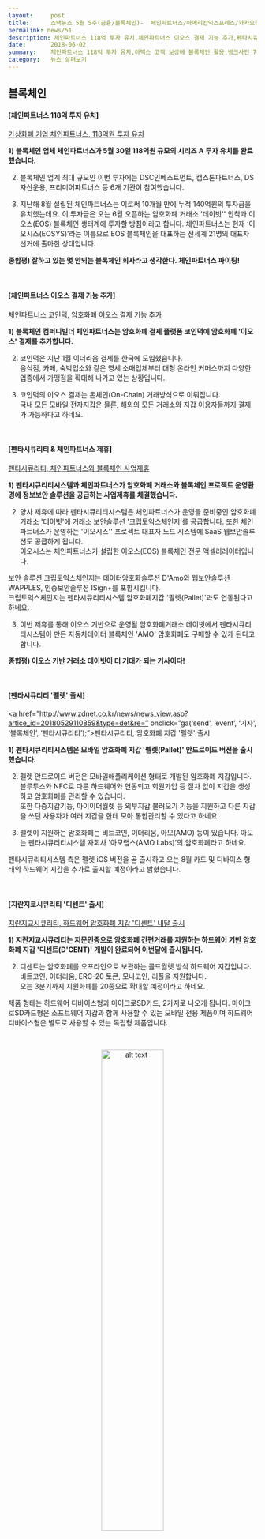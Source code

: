 ```yaml
---
layout:     post
title:      스낵뉴스 5월 5주(금융/블록체인)-  체인파트너스/아메리칸익스프레스/카카오등
permalink: news/51
description: 체인파트너스 118억 투자 유치,체인파트너스 이오스 결제 기능 추가,펜타시큐리티 & 체인파트너스 제휴,펜타시큐리티 '펠렛' 출시,지란지쿄시큐리티 '디센트' 출시,아맥스 미 금융업계 최초로 고객 보상에 블록체인 활용,온라인 본인확인 규제 완화,뱅크사인 7월 중 출시,카카오페이 QR송금 범위 소상공인까지 확대,콰라 금융예측 앱 '코쇼' 출시,케이뱅크 1500억 유상증자 추진
date:       2018-06-02
summary:    체인파트너스 118억 투자 유치,아맥스 고객 보상에 블록체인 활용,뱅크사인 7월 중 출시,카카오페이 QR송금 소상공인 가능 등
category:   뉴스 살펴보기
---
```


## 블록체인 

#### [체인파트너스 118억 투자 유치]

[ 가상화폐 기업 체인파트너스, 118억원 투자 유치](http://news.hankyung.com/article/201805300371g)

<strong>1) 블록체인 업체 체인파트너스가 5월 30일 118억원 규모의 시리즈 A 투자 유치를 완료했습니다.</strong>

2) 블록체인 업계 최대 규모인 이번 투자에는 DSC인베스트먼트, 캡스톤파트너스, DS자산운용, 프리미어파트너스 등 6개 기관이 참여했습니다.

3) 지난해 8월 설립된 체인파트너스는 이로써 10개월 만에 누적 140억원의 투자금을 유치했는데요. 
이 투자금은 오는 6월 오픈하는 암호화폐 거래소 '데이빗'' 안착과 이오스(EOS) 블록체인 생태계에 투자할 방침이라고 합니다.
체인파트너스는 현재 ‘이오시스(EOSYS)’라는 이름으로 EOS 블록체인을 대표하는 전세계 21명의 대표자 선거에 출마한 상태입니다. 

<strong> 종합평) 잘하고 있는 몇 안되는 블록체인 회사라고 생각한다. 체인파트너스 파이팅!</strong>

<br>

#### [체인파트너스 이오스 결제 기능 추가]

[체인파트너스 코인덕, 암호화폐 이오스 결제 기능 추가](http://www.fnnews.com/news/201806010924485525)

<strong>1) 블록체인 컴퍼니빌더 체인파트너스는 암호화폐 결제 플랫폼 코인덕에 암호화폐 '이오스' 결제를 추가합니다.</strong>

2) 코인덕은 지난 1월 이더리움 결제를 한국에 도입했습니다.   
음식점, 카페, 숙박업소와 같은 영세 소매업체부터 대형 온라인 커머스까지 다양한 업종에서 가맹점을 확대해 나가고 있는 상황입니다.

3) 코인덕의 이오스 결제는 온체인(On-Chain) 거래방식으로 이뤄집니다.   
국내 모든 모바일 전자지갑은 물론, 해외의 모든 거래소와 지갑 이용자들까지 결제가 가능하다고 하네요. 

<br>

#### [펜타시큐리티 & 체인파트너스 제휴]

[펜타시큐리티, 체인파트너스와 블록체인 사업제휴](http://www.zdnet.co.kr/news/news_view.asp?artice_id=20180525181101&type=det&re=)

<strong>1) 펜타시큐리티시스템과 체인파트너스가 암호화폐 거래소와 블록체인 프로젝트 운영환경에 정보보안 솔루션을 공급하는 사업제휴를 체결했습니다.</strong>

2) 양사 제휴에 따라 펜타시큐리티시스템은 체인파트너스가 운영을 준비중인 암호화폐거래소 '데이빗'에 거래소 보안솔루션 '크립토익스체인지'를 공급합니다. 
또한 체인파트너스가 운영하는 '이오시스'' 프로젝트 대표자 노드 시스템에 SaaS 웹보안솔루션도 공급하게 됩니다.   
이오시스는 체인파트너스가 설립한 이오스(EOS) 블록체인 전문 액셀러레이터입니다.

보안 솔루션 크립토익스체인지는 데이터암호화솔루션 D'Amo와 웹보안솔루션 WAPPLES, 인증보안솔루션 ISign+를 포함시킵니다.  
크립토익스체인지는 펜타시큐리티시스템 암호화폐지갑 '팔렛(Pallet)'과도 연동된다고 하네요.

3) 이번 제휴를 통해 이오스 기반으로 운영될 암호화폐거래소 데이빗에서 펜타시큐리티시스템이 만든 자동차데이터 블록체인 'AMO' 암호화폐도 구매할 수 있게 된다고 합니다.

<strong> 종합평) 이오스 기반 거래소 데이빗이 더 기대가 되는 기사이다!</strong>


<br>

#### [펜타시큐리티 '펠렛' 출시]

<a href=”http://www.zdnet.co.kr/news/news_view.asp?artice_id=20180529110859&type=det&re=″ onclick=”ga(‘send’, ‘event’, ‘기사’, ‘블록체인’, ‘펜타시큐리티’);”><span>펜타시큐리티, 암호화폐 지갑 '펠렛' 출시</span></a>



<strong>1) 펜타시큐리티시스템은 모바일 암호화폐 지갑 '펠렛(Pallet)' 안드로이드 버전을 출시했습니다.</strong>

2) 펠렛 안드로이드 버전은 모바일애플리케이션 형태로 개발된 암호화폐 지갑입니다.   
블루투스와 NFC로 다른 하드웨어와 연동되고 회원가입 등 절차 없이 지갑을 생성하고 암호화폐를 관리할 수 있습니다.   
또한 다중지갑기능, 마이이더월렛 등 외부지갑 불러오기 기능을 지원하고 다른 지갑을 쓰던 사용자가 여러 지갑을 한데 모아 통합관리할 수 있다고 하네요.

3) 펠렛이 지원하는 암호화폐는 비트코인, 이더리움, 아모(AMO) 등이 있습니다. 
아모는 펜타시큐리티시스템 자회사 '아모랩스(AMO Labs)'의 암호화폐라고 하네요.

펜타시큐리티시스템 측은 펠렛 iOS 버전을 곧 출시하고 오는 8월 카드 및 디바이스 형태의 하드웨어 지갑을 추가로 출시할 예정이라고 밝혔습니다.

<br>

#### [지란지쿄시큐리티 '디센트' 출시]

[ 지란지교시큐리티, 하드웨어 암호화폐 지갑 '디센트' 내달 출시](http://www.zdnet.co.kr/news/news_view.asp?artice_id=20180529113726&type=det&re=)

<strong>1) 지란지교시큐리티는 지문인증으로 암호화폐 간편거래를 지원하는 하드웨어 기반 암호화폐 지갑 '디센트(D'CENT)' 개발이 완료되어 이번달에 출시됩니다.</strong>

2) 디센트는 암호화폐를 오프라인으로 보관하는 콜드월렛 방식 하드웨어 지갑입니다.
비트코인, 이더리움, ERC-20 토큰, 모나코인, 리플을 지원합니다.  
오는 3분기까지 지원화폐를 20종으로 확대할 예정이라고 하네요.

제품 형태는 하드웨어 디바이스형과 마이크로SD카드, 2가지로 나오게 됩니다. 
마이크로SD카드형은 소프트웨어 지갑과 함께 사용할 수 있는 모바일 전용 제품이며 하드웨어 디바이스형은 별도로 사용할 수 있는 독립형 제품입니다.

<br>

<p align ="middle">	
 <img src="http://image.zdnet.co.kr/2018/05/29/imc_oK9DvFtc6DKc0VSo.jpg" alt="alt text" width = "50%">
</p>

<br>


3) 디센트는 지문인증으로 간편거래를 지원하며 패스트 아이덴티티 온라인(FIDO) 표준 유니버설 어센티케이션 프레임워크(UAF) 규격에 대응합니다.   
또한 디센트와 동기화되는 모바일애플리케이션 형태 암호화폐 지갑도 제공하는데요.  
iOS 및 안드로이드 기기와 무선통신을 지원하는 저전력블루투스(BLE) 인터페이스를 탑재했다고 합니다.

4) 지란지교시큐리티 측은 연내 디센트 하드웨어 디바이스, 마이크로SD 모델을 출시하고 내년 상반기 디센트 클라우드 백업 서비스를 시작할 예정이라고 밝혔습니다.   
디센트 클라우드 백업 서비스는 월렛 복구, 관리자를 통한 앱 설치 및 제거, 보안 업데이트 등 개인별 특화된 관리 기능을 제공할 예정입니다.

<br>

#### [아맥스 미 금융업계 최초로 고객 보상에 블록체인 활용]

[아멕스 ‘美금융사 최초’ 고객보상제도에 블록체인 활용](http://www.fnnews.com/news/201805271235289073)

<strong>1) 미국 신용카드회사 아메리칸익스프레스가 고객보상프로그램에 하이퍼레저 기술을 접목했습니다. </strong>

2) 아멕스는 이를 위해 온라인 도매업체 박스드(Boxed)와 제휴를 맺었다고 밝혔습니다. 
이제 가맹점들은 자체 플랫폼에서 멤버십 보상서비스 생성이 가능해졌습니다. 
아멕스가 보유·관리하는 블록체인 기술을 통해, 특정 제품을 대상으로 하거나 일별 또는 주 단위로 포인트 적립 서비스를 실시할 수 있다고 하네요.

3) 아멕스는 치리오스 시리얼과 플랜터 견과류, 도브의 비누제품으로 시작해 몇 개월 안에 거의 모든 가맹점으로 대상제품을 확대할 계획이라 밝혔습니다.

크리스 크래치올로 아멕스 멤버십리워드 총괄은 “가맹점들이 일별 또는 주 단위로 보상프로그램을 만들 수 있게 됐다. 고객들은 가맹점 앱(응용프로그램)을 내려 받기만 하면 된다. 가맹점들이 다양한 보상 방법을 찾을 수 있을 것”이라고 발언했습니다. 

<strong> 종합평) 지난번에 케세이퍼시픽이 블록체인을 도입한다고 소개한 적이 있는데 이번에는 금융 공룡 아메리칸 익스프레스의 사례이다. 점점 블록체인의 활용처가 늘어나고 있다.</strong>

<br>

- - -

## 금융

#### [온라인 본인확인 규제 완화]
[ 온라인 본인확인 시장, 규제 확 푼다..네이버·카카오도 진입 가능](http://www.edaily.co.kr/news/news_detail.asp?newsId=01735126619213184&mediaCodeNo=257&OutLnkChk=Y)

<strong>1) 국무조정실이 논란이 컸던 온라인 본인확인기관 지정제도와 주민번호 CI 정책을 바꾸기로 결정했습니다.</strong>

<br>

<p align ="middle">	
 <img src="http://image.edaily.co.kr/images/photo/files/NP/S/2018/05/PS18052700588.jpg" alt="alt text" width = "70%">
</p>

<br>



2) 온라인 본인확인이란 인터넷으로 물건이나 콘텐츠를 살 때 신분을 확인하는 것으로 현재 이동통신사 3사가 휴대폰 인증 등을 통해 진행하고 있습니다.
주민번호 CI란 서비스 연계를 위한 웹사이트 간 공통식별자입니다. 암호화된 정보로 존재하는데, CI를 이용하면 주민번호를 갖고 있지 않아도 유관사이트에서 동일인임을 확인할 수 있습니다.

다만 CI 자체만으로 개인을 식별해 낼 순 없습니다. 

현재 주민번호 CI는 아이핀 본인확인기관(신용평가사)과 범용 공인인증서 본인확인기관들(금융결제원 등)에 독점되어있었고, 다른 인증서비스 회사들은 이용하기 곤란한 상황이었습니다. 
휴대전화 문자 인증을 하는 이동통신 3사도 법적 지위는 신평사와 같은 본인확인기관이나, 민간 아이핀 기관에 CI 생성을 요청하고 이를 받아 고객사에 전달하고 있습니다.   


3) 이에 국무조정실은 온라인 본인확인 인증 시장 경쟁 활성화를 위해 본인확인기관 지정 시 법대로 지정하고 신용평가회사가 사실상 독점하는 ‘주민번호 CI’ 제도 도 개선키로 결정했습니다. 

본인확인 서비스에 반드시 필요한 주민번호 CI(연계정보)는 2012년 규제 이전으로 돌아간다고 합니다.

4) 앞으로는 본인확인 기관으로 지정되면 CI 생성모듈을 받아 직접 활용할 수 있다고 합니다. 
규제가 풀리면 ‘카카오페이’나 ‘네이버페이’ 같은 결제 서비스는 더 편리해질 것으로 예상됩니다.  
‘카카오페이’는 이미 모바일 메신저 기반 전자서명 인증 서비스인 ‘카카오페이 인증’을 제공 중인데, 첫 발급 때는 휴대전화 본인확인이 필요했었습니다. 
‘네이버페이’ 또한 이용하려면 본인 휴대전화 인증을 해야 했던 상황입니다. 

규제가 완화되면 신용카드 근거리무선통신(NFC) 회사인 한국NFC,한국스마트카드 등도 온라인 본인확인 시장에 뛰어들 수 있게 됩니다. 


<strong> 종합평) 공인인증서 폐지 이후 혁신적인 제도 개선인 것 같다. 이제 앞으로 핀테크 서비스가 더 발전할 수 있을 듯!</strong>

<br>

#### [뱅크사인 7월 중 출시]

[ 은행권 ‘뱅크사인’ 7월 중 출시](http://www.seoul.co.kr/news/newsView.php?id=20180528018022&wlog_tag3=naver)

<strong>1) 공인인증서를 대체할 은행권 공동 인증서비스인 ‘뱅크사인’(BankSign)이 7월 중 정식으로 나오게 됩니다.  </strong>

2) 은행권은 2016년 11월 은행연합회를 중심으로 ‘은행권 블록체인 컨소시엄’을 구성했고 지난해 2월 블록체인을 활용하는 첫 시범사업으로 고객인증 업무를 선정했습니다.  
지난해 말 삼성SDS와 용약계약을 맺었고 지난달 27일부터 신한·KB국민·KEB하나·IBK기업·BNK부산·전북은행 등 6개 은행에서 시범서비스를 진행중입니다.  
이에 최종 점검을 거쳐 7월부터 18개 은행이 순차적으로 뱅크사인을 시작할 예정이라고 합니다. 

3) 뱅크사인은 우선 모바일용으로 출시되며 각 은행 앱에서 내려받을 수 있습니다. 인증 수단은 개인식별번호(pin)이고, 패턴이나 지문을 추가할 수 있다고 하네요.   
한 차례 발급받으면 3년 동안 사용할 수 있으며 기존 공인인증서 유효기간(1년)보다 길고 발급 수수료도 없습니다.

4) 뱅크사인은 국내에 거주하는 개인이면 누구나 발급받을 수 있습니다. 내국인뿐만 아니라 재외국민, 외국인도 가능합니다.   
다만 국내 은행계좌를 보유하고 전자금융거래와 통신사 휴대폰 본인확인서비스에 가입해야 한다고 하네요.

개인이 발급받을 때 수수료는 없지만 은행 외 다른 금융회사와 온라인 쇼핑몰 등 뱅크사인을 이용하려는 회사는 이용 수수료를 낼 수 있습니다.  
은행권은 향후 뱅크사인을 다른 업권과 연계해 활용하고 공공기관 등으로 확대한다는 계획을 밝혔습니다. 

<strong> 종합평) 뱅크사인이라.. 	별도의 앱을 깔아야하는 것 부터가 isp의 향기가 나서 보기가 싫어졌다. </strong>

<br>

#### [카카오페이 QR송금 범위 소상공인까지 확대] 
[카카오페이, 소상공인 대상 'QR결제' 신청받는다](http://news1.kr/articles/?3328775)

<strong>1) 카카오페이가 소상공인들을 대상으로 현금거래시 활용할 수 있는 '카카오페이 QR결제' 서비스신청을 받습니다.</strong>

2) '카카오페이 QR결제'는 카카오페이가 작년 9월 출시한 'QR송금' 서비스를 소상공인이 수수료 없이 손쉽게 활용할 수 있는 결제프로그램입니다.   
고객은 사업자의 계좌와 연결된 QR코드를 스마트폰으로 스캔해 빠르고 안전하게 현금 거래를 완료할 수 있습니다.

3) 이제는 '카카오페이 QR결제'를 활용해 결제 수수료에 대한 부담을 줄이고, 고객에게 계좌번호를 알려주거나 잔돈을 거슬러 주는 번거로움도 덜 수 있게 됩니다. 
또한 모든 송금 기록은 카카오톡에서 실시간 확인할 수 있어 관리도 용이해질 것 같네요.

<br>

#### [콰라 금융예측 앱 '코쇼' 출시]
[ 콰라, 금융전망 인공지능 앱 ‘코쇼(KOSHO)’ 베타서비스 출시](http://www.ddaily.co.kr/news/article.html?no=169246)

<strong>1) 콰라소프트가 딥러닝 로보어드바이저 ‘코쇼(KOSHO.ai)’ 베타 서비스를 출시했습니다.</strong>  
일반 투자자들을 대상으로 한 글로벌 앱으로 한국과 싱가포르에 국문 및 영문으로 동시 론칭했네요.

<br>

<p align ="middle">	
 <img src="http://www.ddaily.co.kr/data/photos/cdn/20180522/art_1527552994.png" alt="alt text" width = "70%">
</p>

<br>

2) 콰라소프트의 핵심 기술인 딥러닝 알고리즘 ‘마켓드리머(Market Dreamer)'는 전 세계 4억 개 이상의 데이터를 분석하여 주식 / 금융 지표/ 암호화폐의 일주일 후 전망과 기업 정보, 전 세계 실시간 차트와 뉴스 정보를 제공합니다.   
사용자는 자신이 관심 있는 항목이 일주일 후 상승 또는 하락할지 퀴즈처럼 풀면서 리워드를 얻고, 해당 종목의 분석 정보를 얻을 수 있다고 하네요. 

현재 코쇼 베타 버전을 통해 확인할 수 있는 종목은 국내 코스피, 코스닥에 상장된 주식, 뉴욕 증권거래소(NYSE), 나스닥 증권거래소(NASDAQ), 싱가포르 증권거래소(SGX), 일본, 대만, 홍콩 등의 주요 주식 17,000개가 있습니다. 
또한, 비트코인, 이더리움 등 주요 암호화폐 22종의 예측 전망도 함께 제공합니다.   

3) 사용자는 주식, 가상화폐, 금융지표에 대한 예측 정보를 확인할 때마다 소정의 코인을 받으며, 이를 현금처럼 활용할 수 있다고 하네요. 

<strong> 종합평) 시장예측이라.. 어떻게 구성되는지는 서비스를 써보면 조금 감이 올 것 같다. 테스팅 해봐야지.</strong>


<br>

#### [케이뱅크 1500억 유상증자 추진]
[케이뱅크 이사회, 1500억 유상증자 결의](http://www.ddaily.co.kr/news/article.html?no=169316)

<strong>1) 케이뱅크가 30일 이사회에서 주당 5000원, 3000만주 규모 신주 발행을 결의했습니다.</strong>

2) 보통주 2400만주, 전환주 600만주로 총 1500억원 규모 증자를 추진합니다. 
케이뱅크는 설립 당시 초기자본금에 대한 각 주주사별 보유 지분율에 따라 신주를 배정할 계획으로 7월 12일 주금 납입일 이후 증자 결과가 최종 확정될 예정이라고 밝혔습니다. 

보통주 보유 기준으로 주요주주는 우리은행(13.79%)/ KT(10.0%)/ NH투자증권(10.0%)/ 한화생명(9.41%)/ GS리테일(9.26%)/ KG이니시스(6.61%)/ 다날 (6.61%) 등입니다.

3)케이뱅크는 증자 이후 시장 상황을 감안해 고객에게 혜택을 줄 수 있도록 기존 상품 재정비 및 신규 상품 출시를 추진할 예정이라고 하네요. 







